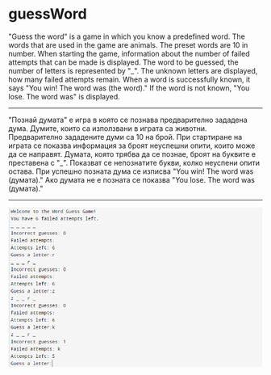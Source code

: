 # guessWord

"Guess the word" is a game in which you know a predefined word. The words that are used in the game are animals. The preset words are 10 in number. When starting the game, information about the number of failed attempts that can be made is displayed. The word to be guessed, the number of letters is represented by "_". The unknown letters are displayed, how many failed attempts remain. When a word is successfully known, it says "You win! The word was (the word)." If the word is not known, "You lose. The word was" is displayed.

---------------------------------------------------------------------------------------------------------------------------------------------

"Познай думата" е игра в която се познава предварително зададена дума. Думите, които са използвани в играта са животни. Предварително зададените думи са 10 на брой. При стартиране на играта се показва информация за броят неуспешни опити, които може да се направят. Думата, която трябва да се познае, броят на буквите е преставена с "_". Показват се непознатите букви, колко неуспени опити остава. При успешно позната дума се изписва "You win! The word was (думата)." Ако думата не е позната се показва "You lose. The word was (думата)."

---------------------------------------------------------------------------------------------------------------------------------------------

<img alt="Game" src="https://github.com/bogiignatov/guessWord/blob/main/image.png" />

